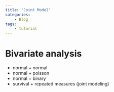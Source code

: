 ```yaml
---
title: "Joint Model"
categories: 
    - Blog
tags:
    - tutorial
---
```


# Bivariate analysis 

* normal + normal
* normal + poisson 
* normal + binary 
* survival + repeated measures (joint modeling)






